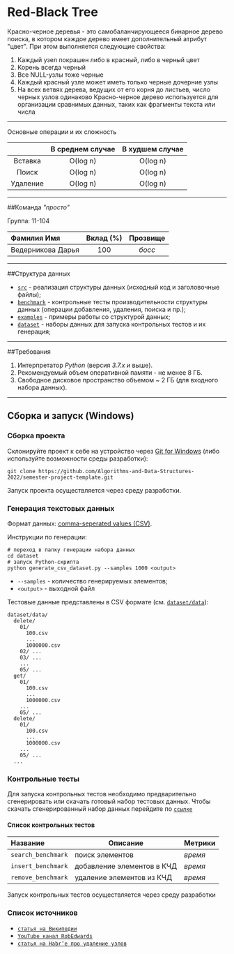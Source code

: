 # Red-Black Tree

Красно-черное деревья - это самобаланчирующееся бинарное дерево поиска, в котором каждое дерево имеет дополнительный атрибут 
"цвет". При этом выполняется следующие свойства:
1) Каждый узел покрашен либо в красный, либо в черный цвет
2) Корень всегда черный
3) Все NULL-узлы тоже черные
4) Каждый красный узле может иметь только черные дочерние узлы
5) На всех ветвях дерева, ведущих от его корня до листьев, число черных узлов одинаково
Красно-черное дерево используется для организации сравнимых данных, таких как фрагменты текста или числа

---
Основные операции и их сложность

|               | В среднем случае | В худшем случае |
| :------------:|  :---:           |  :---:          |
| Вставка       |     O(log n)     |    O(log n)     |
| Поиск         |     O(log n)     |    O(log n)     |
| Удаление      |     O(log n)     |    O(log n)     |

---

##Команда _"просто"_

Группа: 11-104

| Фамилия Имя       | Вклад (%)  |        Прозвище        |
|:------------------|:----------:|:----------------------:|
| Ведерникова Дарья |    100     |         _босс_         |

---

##Структура данных
- [`src`](src) - реализация структуры данных (исходный код и заголовочные файлы);
- [`benchmark`](benchmark) - контрольные тесты производительности структуры данных (операции добавления, удаления,
  поиска и пр.);
- [`examples`](examples) - примеры работы со структурой данных;
- [`dataset`](dataset) - наборы данных для запуска контрольных тестов и их генерация;

---
##Требования

1. Интерпретатор _Python_ (версия _3.7.x_ и выше).
2. Рекомендуемый объем оперативной памяти - не менее 8 ГБ.
3. Свободное дисковое пространство объемом ~ 2 ГБ (для входного набора данных).

---

## Сборка и запуск (Windows)

### Сборка проекта
Склонируйте проект к себе на устройство через [Git for Windows](https://gitforwindows.org/) (либо используйте
возможности среды разработки):

```shell
git clone https://github.com/Algorithms-and-Data-Structures-2022/semester-project-template.git
```

Запуск проекта осуществляется через среду разработки.

### Генерация текстовых данных

Формат данных: [comma-seperated values (CSV)](https://en.wikipedia.org/wiki/Comma-separated_values).

Инструкции по генерации:
```shell
# переход в папку генерации набора данных
cd dataset
# запуск Python-скрипта
python generate_csv_dataset.py --samples 1000 <output>
```

- `--samples` - количество генерируемых элементов;
- `<output>` - выходной файл

Тестовые данные представлены в CSV формате (см.
[`dataset/data`](dataset/data)):

```shell
dataset/data/
  delete/
    01/
      100.csv
      ...
      1000000.csv
    02/ ...
    03/ ...
    ...
    05/ ...
  get/
    01/
      100.csv
      ...
      1000000.csv
    ...
    05/ ...
  delete/
    01/
      100.csv
      ...
      1000000.csv
    ...
    05/ ...
  ...
```
### Контрольные тесты
Для запуска контрольных тестов необходимо предварительно сгенерировать или скачать готовый набор тестовых данных.
Чтобы скачать сгенерированный набор данных перейдите по [`ссылке`](https://drive.google.com/drive/u/0/folders/1jLqRBnKxeFPNYisBmXk6bVUkquERdha3)
#### Список контрольных тестов
| Название           | Описание                   | Метрики |
|:-------------------|----------------------------|:--------|
| `search_benchmark` | поиск элементов            | _время_ |
| `insert_benchmark` | добавление элементов в КЧД | _время_ |
| `remove_benchmark` | удаление элементов из КЧД  | _время_ |
Запуск контрольных тестов осуществляется через среду разработки

### Список источников
- [`статья на Википедии`](https://ru.wikipedia.org/wiki/%D0%9A%D1%80%D0%B0%D1%81%D0%BD%D0%BE-%D1%87%D1%91%D1%80%D0%BD%D0%BE%D0%B5_%D0%B4%D0%B5%D1%80%D0%B5%D0%B2%D0%BE)
- [`YouTube канал RobEdwards`](https://www.youtube.com/playlist?list=PLjY6NnOKftwhHgcvvwcRNt-7KwrcUJ8j2)
- [`статья на Habr’е про удаление узлов`](https://habr.com/ru/company/otus/blog/521034/)